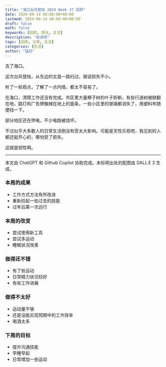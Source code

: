 ```yaml
---
title: "海口台风登陆 2024 Week 37 回顾"
date: 2024-09-14 08:00:00+08:00
lastmod: 2024-09-14 08:00:00+08:00
draft: false
math: false
keywords: [回顾, 想法, 生活]
description: "前进吧"
tags: [回顾, 记录, 生活]
categories: [生活]
author: "猛犸"
---
```


去了海口。

这次台风登陆，从东边的文昌一路扫过，据说损失不小。

听了一些观点，了解了一点内情。都太不容易了。

在海口，清障工作还没有完成。市区里大量椰子树的叶子折断，有些行道树被掀翻在地，路灯和广告牌像摊在地上的面条，一些小区里的玻璃都消失了，用塑料布随便挡一下。

部分地区还在停电，不少电路被烧坏。

不过似乎大多数人的日常生活倒没有受太大影响。可能是天性乐观吧，我见到的人都还挺开心的，哪怕受了损失。

这就是韧性啊。

---

本文由 ChatGPT 和 Github Copilot 协助完成。未标明出处的配图由 DALL·E 3 生成。

### 本周的成果

- 工作方式方法有所改进
- 重新捡起一些过去的技能
- 过年后第一次远行

### 本周的改变

- 尝试使用新工具
- 尝试多运动
- 睡眠状况改善

### 做得还不错

- 有了些运动
- 日常精力状况较好
- 有些工作进展

### 做得不太好

- 运动量不够
- 还是没能实现预期中的工作效率
- 喝酒太多

### 下周的目标

- 提升沟通技能
- 早睡早起
- 日常增加一些运动

